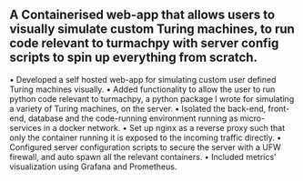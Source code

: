 ## A Containerised web-app that allows users to visually simulate custom Turing machines, to run code relevant to turmachpy with server config scripts to spin up everything from scratch.
• Developed a self hosted web-app for simulating custom user defined Turing machines visually. 
• Added functionality to allow the user to run python code relevant to turmachpy, a python package I wrote for simulating a variety of Turing machines, on the server. 
• Isolated the back-end, front-end, database and the code-running environment running as micro-services in a docker network. 
• Set up nginx as a reverse proxy such that only the container running it is exposed to the incoming traffic directly. 
• Configured server configuration scripts to secure the server with a UFW firewall, and auto spawn all the relevant containers. 
• Included metrics’ visualization using Grafana and Prometheus.
